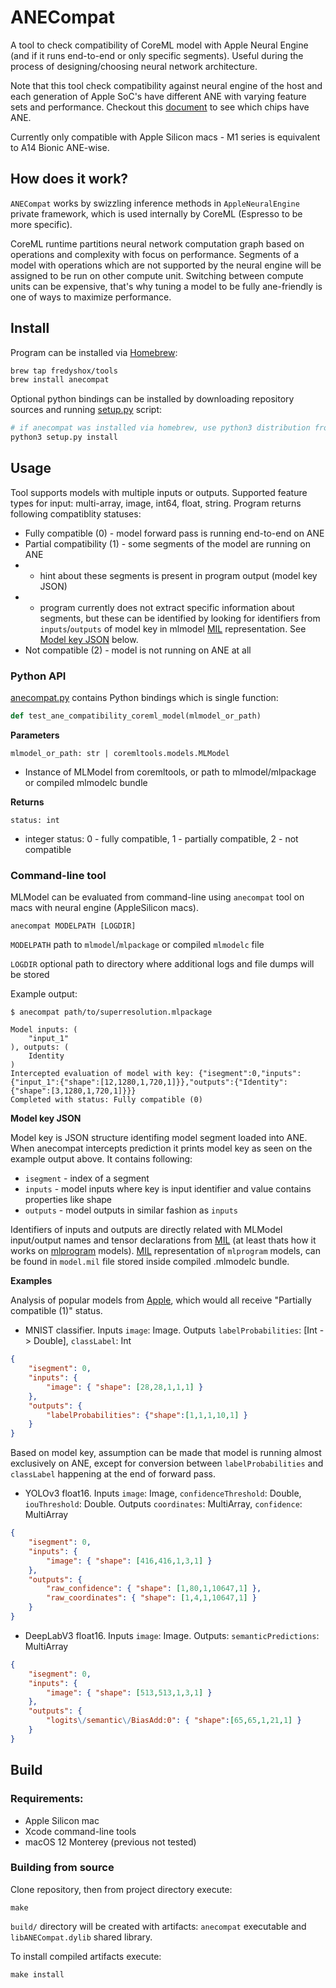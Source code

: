 # ANECompat

A tool to check compatibility of CoreML model with Apple Neural Engine (and if it runs end-to-end or only specific segments). Useful during the process of designing/choosing neural network architecture.

Note that this tool check compatibility against neural engine of the host and each generation of Apple SoC's have different ANE with varying feature sets and performance. Checkout this [document](https://github.com/hollance/neural-engine/blob/master/docs/supported-devices.md) to see which chips have ANE.

Currently only compatible with Apple Silicon macs - M1 series is equivalent to A14 Bionic ANE-wise.

## How does it work?

`ANECompat` works by swizzling inference methods in `AppleNeuralEngine` private framework, which is used internally by CoreML (Espresso to be more specific).

CoreML runtime partitions neural network computation graph based on operations and complexity with focus on performance. Segments of a model with operations which are not supported by the neural engine will be assigned to be run on other compute unit. Switching between compute units can be expensive, that's why tuning a model to be fully ane-friendly is one of ways to maximize performance.  

## Install

Program can be installed via [Homebrew](https://brew.sh/):
```sh
brew tap fredyshox/tools
brew install anecompat
```

Optional python bindings can be installed by downloading repository sources and running [setup.py](./setup.py) script:
```sh
# if anecompat was installed via homebrew, use python3 distribution from there too
python3 setup.py install 
```

## Usage

Tool supports models with multiple inputs or outputs. Supported feature types for input: multi-array, image, int64, float, string. Program returns following compatiblity statuses:

* Fully compatible (0) - model forward pass is running end-to-end on ANE
* Partial compatibility (1) - some segments of the model are running on ANE 
* * hint about these segments is present in program output (model key JSON)
* * program currently does not extract specific information about segments, but these can be identified by looking for identifiers from `inputs`/`outputs` of model key in mlmodel [MIL](https://coremltools.readme.io/docs/model-intermediate-language) representation. See [Model key JSON](#command-line-tool) below.
* Not compatible (2) - model is not running on ANE at all

### Python API

[anecompat.py](./python/anecompat.py) contains Python bindings which is single function:

```python
def test_ane_compatibility_coreml_model(mlmodel_or_path)
```

**Parameters**

`mlmodel_or_path: str | coremltools.models.MLModel` 
* Instance of MLModel from coremltools, or path to mlmodel/mlpackage or compiled mlmodelc bundle

**Returns**

`status: int`
* integer status: 0 - fully compatible, 1 - partially compatible, 2 - not compatible

### Command-line tool

MLModel can be evaluated from command-line using `anecompat` tool on macs with neural engine (AppleSilicon macs).

```
anecompat MODELPATH [LOGDIR]
```

`MODELPATH` path to `mlmodel`/`mlpackage` or compiled `mlmodelc` file

`LOGDIR` optional path to directory where additional logs and file dumps will be stored

Example output:
```
$ anecompat path/to/superresolution.mlpackage

Model inputs: (
    "input_1"
), outputs: (
    Identity
)
Intercepted evaluation of model with key: {"isegment":0,"inputs":{"input_1":{"shape":[12,1280,1,720,1]}},"outputs":{"Identity":{"shape":[3,1280,1,720,1]}}}
Completed with status: Fully compatible (0)
```

**Model key JSON**

Model key is JSON structure identifing model segment loaded into ANE. When anecompat intercepts prediction it prints model key as seen on the example output above. It contains following:

* `isegment` - index of a segment
* `inputs` - model inputs where key is input identifier and value contains properties like shape
* `outputs` - model outputs in similar fashion as `inputs`

Identifiers of inputs and outputs are directly related with MLModel input/output names and tensor declarations from [MIL](https://coremltools.readme.io/docs/model-intermediate-language) (at least thats how it works on [mlprogram](https://coremltools.readme.io/docs/ml-programs) models). [MIL](https://coremltools.readme.io/docs/model-intermediate-language) representation of `mlprogram` models, can be found in `model.mil` file stored inside compiled .mlmodelc bundle.

**Examples**

Analysis of popular models from [Apple](https://developer.apple.com/machine-learning/models/), which would all receive "Partially compatible (1)" status.

* MNIST classifier. Inputs `image`: Image. Outputs `labelProbabilities`: [Int -> Double], `classLabel`: Int
```json
{ 
    "isegment": 0,
    "inputs": { 
        "image": { "shape": [28,28,1,1,1] } 
    },
    "outputs": { 
        "labelProbabilities": {"shape":[1,1,1,10,1] }
    } 
}
```
Based on model key, assumption can be made that model is running almost exclusively on ANE, except for conversion between `labelProbabilities` and `classLabel` happening at the end of forward pass.

* YOLOv3 float16. Inputs `image`: Image, `confidenceThreshold`: Double, `iouThreshold`: Double. Outputs `coordinates`: MultiArray, `confidence`: MultiArray
```json
{
    "isegment": 0,
    "inputs": {
        "image": { "shape": [416,416,1,3,1] } 
    },
    "outputs": { 
        "raw_confidence": { "shape": [1,80,1,10647,1] },
        "raw_coordinates": { "shape": [1,4,1,10647,1] }
    }
}
```

* DeepLabV3 float16. Inputs `image`: Image. Outputs: `semanticPredictions`: MultiArray
```json
{
    "isegment": 0,
    "inputs": {
        "image": { "shape": [513,513,1,3,1] }
    },
    "outputs": { 
        "logits\/semantic\/BiasAdd:0": { "shape":[65,65,1,21,1] }
    }
}
```
## Build

### Requirements:
* Apple Silicon mac
* Xcode command-line tools
* macOS 12 Monterey (previous not tested)

### Building from source

Clone repository, then from project directory execute:

```
make
```

`build/` directory will be created with artifacts: `anecompat` executable and `libANECompat.dylib` shared library.

To install compiled artifacts execute:

```
make install 
```